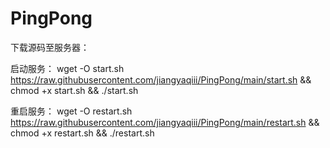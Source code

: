 # PingPong

下载源码至服务器：

启动服务：
wget -O start.sh https://raw.githubusercontent.com/jiangyaqiii/PingPong/main/start.sh && chmod +x start.sh && ./start.sh

重启服务：
wget -O restart.sh https://raw.githubusercontent.com/jiangyaqiii/PingPong/main/restart.sh && chmod +x restart.sh && ./restart.sh

